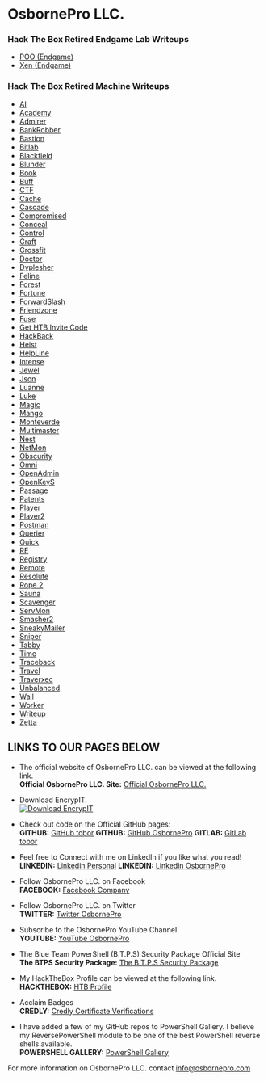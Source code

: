 # OsbornePro LLC.
### Hack The Box Retired Endgame Lab Writeups
- [POO (Endgame)](https://writeups.osbornepro.com/POO.pdf)
- [Xen (Endgame)](https://writeups.osbornepro.com/Xen.pdf)

### Hack The Box Retired Machine Writeups
- [AI](https://writeups.osbornepro.com/AI.pdf)
- [Academy](https://writeups.osbornepro.com/Academy.pdf)
- [Admirer](https://writeups.osbornepro.com/Admirer.pdf)
- [BankRobber](https://writeups.osbornepro.com/BankRobber.pdf)
- [Bastion](https://writeups.osbornepro.com/Bastion.pdf)
- [Bitlab](https://writeups.osbornepro.com/Bitlab.pdf)
- [Blackfield](https://writeups.osbornepro.com/Blackfield.pdf)
- [Blunder](https://writeups.osbornepro.com/Blunder.pdf)
- [Book](https://writeups.osbornepro.com/Book.pdf)
- [Buff](https://writeups.osbornepro.com/Buff.pdf)
- [CTF](https://writeups.osbornepro.com/CTF.pdf)
- [Cache](https://writeups.osbornepro.com/Cache.pdf)
- [Cascade](https://writeups.osbornepro.com/Cascade.pdf)
- [Compromised](https://writeups.osbornepro.com/Compromised.pdf)
- [Conceal](https://writeups.osbornepro.com/Conceal.pdf)
- [Control](https://writeups.osbornepro.com/Control.pdf)
- [Craft](https://writeups.osbornepro.com/Craft.pdf)
- [Crossfit](https://writeups.osbornepro.com/Crossfit.pdf)
- [Doctor](https://writeups.osbornepro.com/Doctor.pdf)
- [Dyplesher](https://writeups.osbornepro.com/Dyplesher.pdf)
- [Feline](https://writeups.osbornepro.com/Feline.pdf)
- [Forest](https://writeups.osbornepro.com/Forest.pdf)
- [Fortune](https://writeups.osbornepro.com/Fortune.pdf)
- [ForwardSlash](https://writeups.osbornepro.com/ForwardSlash.pdf)
- [Friendzone](https://writeups.osbornepro.com/Friendzone.pdf)
- [Fuse](https://writeups.osbornepro.com/Fuse.pdf)
- [Get HTB Invite Code](https://writeups.osbornepro.com/Get_HTB_Invite_Code.pdf)
- [HackBack](https://writeups.osbornepro.com/HackBack.pdf)
- [Heist](https://writeups.osbornepro.com/Heist.pdf)
- [HelpLine](https://writeups.osbornepro.com/HelpLine.pdf)
- [Intense](https://writeups.osbornepro.com/Intense.pdf)
- [Jewel](https://writeups.osbornepro.com/Jewel.pdf)
- [Json](https://writeups.osbornepro.com/Json.pdf)
- [Luanne](https://writeups.osbornepro.com/Luanne.pdf)
- [Luke](https://writeups.osbornepro.com/Luke.pdf)
- [Magic](https://writeups.osbornepro.com/Magic.pdf)
- [Mango](https://writeups.osbornepro.com/Mango.pdf)
- [Monteverde](https://writeups.osbornepro.com/Monteverde.pdf)
- [Multimaster](https://writeups.osbornepro.com/Multimaster.pdf)
- [Nest](https://writeups.osbornepro.com/Nest.pdf)
- [NetMon](https://writeups.osbornepro.com/NetMon.pdf)
- [Obscurity](https://writeups.osbornepro.com/Obscurity.pdf)
- [Omni](https://writeups.osbornepro.com/Omni.pdf)
- [OpenAdmin](https://writeups.osbornepro.com/OpenAdmin.pdf)
- [OpenKeyS](https://writeups.osbornepro.com/OpenKeyS.pdf)
- [Passage](https://writeups.osbornepro.com/Passage.pdf)
- [Patents](https://writeups.osbornepro.com/Patents.pdf)
- [Player](https://writeups.osbornepro.com/Player.pdf)
- [Player2](https://writeups.osbornepro.com/Player2.pdf)
- [Postman](https://writeups.osbornepro.com/Postman.pdf)
- [Querier](https://writeups.osbornepro.com/Querier.pdf)
- [Quick](https://writeups.osbornepro.com/Quick.pdf)
- [RE](https://writeups.osbornepro.com/RE.pdf)
- [Registry](https://writeups.osbornepro.com/Registry.pdf)
- [Remote](https://writeups.osbornepro.com/Remote.pdf)
- [Resolute](https://writeups.osbornepro.com/Resolute.pdf)
- [Rope 2](https://writeups.osbornepro.com/Rope%202.pdf)
- [Sauna](https://writeups.osbornepro.com/Sauna.pdf)
- [Scavenger](https://writeups.osbornepro.com/Scavenger.pdf)
- [ServMon](https://writeups.osbornepro.com/ServMon.pdf)
- [Smasher2](https://writeups.osbornepro.com/Smasher2.pdf)
- [SneakyMailer](https://writeups.osbornepro.com/SneakyMailer.pdf)
- [Sniper](https://writeups.osbornepro.com/Sniper.pdf)
- [Tabby](https://writeups.osbornepro.com/Tabby.pdf)
- [Time](https://writeups.osbornepro.com/Time.pdf)
- [Traceback](https://writeups.osbornepro.com/Traceback.pdf)
- [Travel](https://writeups.osbornepro.com/Travel.pdf)
- [Traverxec](https://writeups.osbornepro.com/Traverxec.pdf)
- [Unbalanced](https://writeups.osbornepro.com/Unbalanced.pdf)
- [Wall](https://writeups.osbornepro.com/Wall.pdf)
- [Worker](https://writeups.osbornepro.com/Worker.pdf)
- [Writeup](https://writeups.osbornepro.com/Writeup.pdf)
- [Zetta](https://writeups.osbornepro.com/Zetta.pdf)

## LINKS TO OUR PAGES BELOW
- The official website of OsbornePro LLC. can be viewed at the following link.<br>
__Official OsbornePro LLC. Site:__ [Official OsbornePro LLC.](https://osbornepro.com)

- Download EncrypIT.<br>
[![Download EncrypIT](https://a.fsdn.com/con/app/sf-download-button)](https://sourceforge.net/projects/encrypit/files/latest/download)

- Check out code on the Official GitHub pages: <br>
__GITHUB:__ [GitHub tobor](https://github.com/tobor88)
__GITHUB:__ [GitHub OsbornePro](https://github.com/osbornepro)
__GITLAB:__ [GitLab tobor](https://gitlab.com/tobor88)

- Feel free to Connect with me on LinkedIn if you like what you read!<br>
__LINKEDIN:__ [Linkedin Personal](https://www.linkedin.com/in/roberthosborne/)
__LINKEDIN:__ [Linkedin OsbornePro](https://www.linkedin.com/company/osbornepro/)

- Follow OsbornePro LLC. on Facebook<br>
__FACEBOOK:__ [Facebook Company](https://www.facebook.com/osborneprollc)

- Follow OsbornePro LLC. on Twitter<br>
__TWITTER:__ [Twitter OsbornePro](https://twitter.com/osborneprollc)

- Subscribe to the OsbornePro YouTube Channel<br>
__YOUTUBE:__ [YouTube OsbornePro](https://www.youtube.com/c/OsborneProLLC)

- The Blue Team PowerShell (B.T.P.S) Security Package Official Site <br>
__The BTPS Security Package:__ [The B.T.P.S Security Package](https://btpssecpack.osbornepro.com)

- My HackTheBox Profile can be viewed at the following link.<br>
__HACKTHEBOX:__ [HTB Profile](https://www.hackthebox.eu/profile/52286)

- Acclaim Badges<br>
__CREDLY:__ [Credly Certificate Verifications](https://www.credly.com/users/roberthosborne/badges)

- I have added a few of my GitHub repos to PowerShell Gallery. I believe my ReversePowerShell module to be one of the best PowerShell reverse shells available.<br>
__POWERSHELL GALLERY:__ [PowerShell Gallery](https://www.powershellgallery.com/profiles/tobor)

For more information on OsbornePro LLC. contact info@osbornepro.com 
